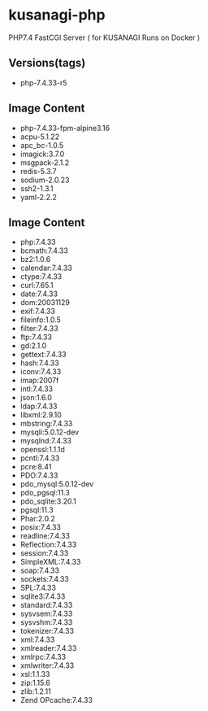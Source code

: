 # kusanagi-php
PHP7.4 FastCGI Server ( for KUSANAGI Runs on Docker )

## Versions(tags)
- php-7.4.33-r5

## Image Content
- php-7.4.33-fpm-alpine3.16
- acpu-5.1.22
- apc_bc-1.0.5
- imagick:3.7.0
- msgpack-2.1.2
- redis-5.3.7
- sodium-2.0.23
- ssh2-1.3.1
- yaml-2.2.2

## Image Content
- php:7.4.33
- bcmath:7.4.33
- bz2:1.0.6
- calendar:7.4.33
- ctype:7.4.33
- curl:7.65.1
- date:7.4.33
- dom:20031129
- exif:7.4.33
- fileinfo:1.0.5
- filter:7.4.33
- ftp:7.4.33
- gd:2.1.0
- gettext:7.4.33
- hash:7.4.33
- iconv:7.4.33
- imap:2007f
- intl:7.4.33
- json:1.6.0
- ldap:7.4.33
- libxml:2.9.10
- mbstring:7.4.33
- mysqli:5.0.12-dev
- mysqlnd:7.4.33
- openssl:1.1.1d
- pcntl:7.4.33
- pcre:8.41
- PDO:7.4.33
- pdo_mysql:5.0.12-dev
- pdo_pgsql:11.3
- pdo_sqlite:3.20.1
- pgsql:11.3
- Phar:2.0.2
- posix:7.4.33
- readline:7.4.33
- Reflection:7.4.33
- session:7.4.33
- SimpleXML:7.4.33
- soap:7.4.33
- sockets:7.4.33
- SPL:7.4.33
- sqlite3:7.4.33
- standard:7.4.33
- sysvsem:7.4.33
- sysvshm:7.4.33
- tokenizer:7.4.33
- xml:7.4.33
- xmlreader:7.4.33
- xmlrpc:7.4.33
- xmlwriter:7.4.33
- xsl:1.1.33
- zip:1.15.6
- zlib:1.2.11
- Zend OPcache:7.4.33

